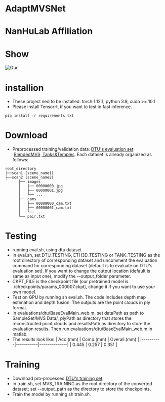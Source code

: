 # AdaptMVSNet

# NanHuLab Affiliation

# Show 
![Our](https://github.com/HDjpf/AdaptMVSNet/edit/main/our011.png)
# installion 
* These project ned to be installed: torch 1.12.1, python 3.8, cuda >= 10.1
* Please install Tensorrt, if you want to test in fast inference.
```
pip install -r requirements.txt
```


# Download 
* Preprocessed training/validation data: [DTU's evaluation set](https://drive.google.com/file/d/1jN8yEQX0a-S22XwUjISM8xSJD39pFLL_/view?usp=sharing) ,[BlendedMVS](https://github.com/YoYo000/BlendedMVS) ,[Tanks&Temples](https://drive.google.com/file/d/1gAfmeoGNEFl9dL4QcAU4kF0BAyTd-r8Z/view?usp=sharing). Each dataset is already organized as follows:
```
root_directory
├──scan1 (scene_name1)
├──scan2 (scene_name2) 
      ├── images                 
      │   ├── 00000000.jpg       
      │   ├── 00000001.jpg       
      │   └── ...                
      ├── cams                   
      │   ├── 00000000_cam.txt   
      │   ├── 00000001_cam.txt   
      │   └── ...                
      └── pair.txt  
``` 

# Testing 
* running eval.sh, using dtu dataset
* In eval.sh, set DTU_TESTING, ETH3D_TESTING or TANK_TESTING as the root directory of corresponding dataset and uncomment the evaluation command for corresponding dataset (default is to evaluate on DTU's evaluation set). If you want to change the output location (default is same as input one), modify the --output_folder parameter.
* CKPT_FILE is the checkpoint file (our pretrained model is ./checkpoints/params_000007.ckpt), change it if you want to use your own model.
* Test on GPU by running sh eval.sh. The code includes depth map estimation and depth fusion. The outputs are the point clouds in ply format.
* In evaluations/dtu/BaseEvalMain_web.m, set dataPath as path to SampleSet/MVS Data/, plyPath as directory that stores the reconstructed point clouds and resultsPath as directory to store the evaluation results. Then run evaluations/dtu/BaseEvalMain_web.m in matlab.
* The results look like:
  | Acc.(mm) | Comp.(mm) | Overall.(mm) |
  |----------|-----------|--------------|
  | 0.445    | 0.257     | 0.351        |

# Training 
* Download pro-processed [DTU's training set](https://polybox.ethz.ch/index.php/s/ugDdJQIuZTk4S35).
* In train.sh, set MVS_TRAINING as the root directory of the converted dataset; set --output_path as the directory to store the checkpoints.
* Train the model by running sh train.sh.
